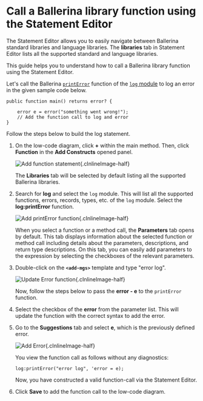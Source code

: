 # Call a Ballerina library function using the Statement Editor

The Statement Editor allows you to easily navigate between Ballerina standard libraries and language libraries. The **libraries** tab in Statement Editor lists all the supported standard and language libraries.

This guide helps you to understand how to call a Ballerina library function using the Statement Editor.

Let's call the Ballerina [`printError`](https://lib.ballerina.io/ballerina/log/2.5.0/functions#printError) function of the [`log` module](https://lib.ballerina.io/ballerina/log/2.5.0) to log an error in the given sample code below.

```
public function main() returns error? {

    error e = error("something went wrong!");
    // Add the function call to log and error
}

```

Follow the steps below to build the log statement.

1.  On the low-code diagram, click **+** within the main method. Then, click **Function** in the **Add Constructs** opened panel.

    ![Add function statement](../../img/statement-editor/add-function-statement.gif){.cInlineImage-half}

    The **Libraries** tab will be selected by default listing all the supported Ballerina libraries.

2. Search for **log** and select the `log` module. This will list all the supported functions, errors, records, types, etc. of the `log` module. Select the **log:printError** function.

    ![Add printError function](../../img/statement-editor/select-printError.gif){.cInlineImage-half}

    When you select a function or a method call, the **Parameters** tab opens by default. This tab displays information about the selected function or method call including details about the parameters, descriptions, and return type descriptions. On this tab, you can easily add parameters to the expression by selecting the checkboxes of the relevant parameters.

3. Double-click on the **`<add-mgs>`** template and type "error log".

    ![Update Error function](../../img/statement-editor/update-error-msg.gif){.cInlineImage-half}

    Now, follow the steps below to pass the **error - e** to the `printError` function.

4. Select the checkbox of the **error** from the parameter list. This will update the function with the correct syntax to add the error.

5. Go to the **Suggestions** tab and select **e**, which is the previously defined error.

    ![Add Error](../../img/statement-editor/add-error-cause.gif){.cInlineImage-half}

    You view the function call as follows without any diagnostics:

    ```
    log:printError("error log", 'error = e);
    ```
    
    Now, you have constructed a valid function-call via the Statement Editor.

6. Click **Save** to add the function call to the low-code diagram.

